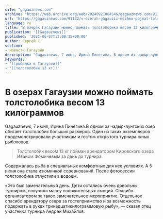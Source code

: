 ```yaml
---
site: "gagauznews.com"
archive: "https://web.archive.org/web/20240921004546/gagauznews.com/91132/v-ozerah-gagauzii-mozhno-pojmat-tolstolobika-vesom-13-kilogrammov.html"
url: "https://gagauznews.com/91132/v-ozerah-gagauzii-mozhno-pojmat-tolstolobika-vesom-13-kilogrammov.html"
language: ru
title: "В озерах Гагаузии можно поймать толстолобика весом 13 килограммов"
publication: '[[Gagauznews]]'
published: '2021-06-07T13:00:35+00:00'
author: Сергей С.
section:
- Новости Гагаузии
description: "Gagauznews, 7 июня, Ирина Пинегина. В одном из чадыр-лунгских озер обитает толстолобик больших размеров. Один из таких экземпляров продемонстрировали участникам и гостям открытого турнира юных рыболовов. Толстолобик весом 13 кг пойман арендатором Кировского озера Иваном Фомичевым за день до турнира. Содержалась рыба в специальных комфортных для нее условиях. А 5 июня она стала изюминкой соревнований. После фотосессии толстолобика отпустили в водоем. «Это был замечательный день. Дети остались очень довольны турниром, получили массу положительных эмоций. Спасибо организатором за такое замечательное мероприятие. Отдельное спасибо арендатору озера за гостеприимство и за возможность подержать в руках тринадцатикилограммовую рыбу», — сказал отец участника турнира Андрей […]"
keywords:
- '[[рыбалка в Гагаузии]]'
- '[[толстолобик 13 кг]]'
---
```


# В озерах Гагаузии можно поймать толстолобика весом 13 килограммов

Gagauznews, 7 июня, Ирина Пинегина.В одном из чадыр-лунгских озер обитает толстолобик больших размеров. Один из таких экземпляров продемонстрировали участникам и гостям открытого турнира юных рыболовов.

> Толстолобик весом 13 кг пойман арендатором Кировского озера Иваном Фомичевым за день до турнира.

Содержалась рыба в специальных комфортных для нее условиях. А 5 июня она стала изюминкой соревнований. После фотосессии толстолобика отпустили в водоем.

«Это был замечательный день. Дети остались очень довольны турниром, получили массу положительных эмоций. Спасибо организатором за такое замечательное мероприятие. Отдельное спасибо арендатору озера за гостеприимство и за возможность подержать в руках тринадцатикилограммовую рыбу», — сказал отец участника турнира Андрей Михайлов.